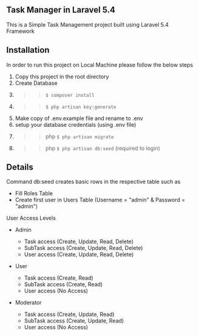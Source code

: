 ## Task Manager in Laravel 5.4

This is a Simple Task Management project built using Laravel 5.4 Framework

## Installation

In order to run this project on Local Machine please follow the below steps

1. Copy this project in the root directory
2. Create Database
3. >> `$ composer install`
4. >> `$ php artisan key:generate`
5. Make copy of .env.example file and rename to .env
6. setup your database credentials (using .env file)
7. >> php `$ php artisan migrate`
8. >> php `$ php artisan db:seed` (required to login)

## Details

Command db:seed creates basic rows in the respective table such as

- Fill Roles Table
- Create first user in Users Table (Username = "admin" & Password = "admin")

User Access Levels

- Admin
	- Task access (Create, Update, Read, Delete)
	- SubTask access (Create, Update, Read, Delete)
	- User access (Create, Update, Read, Delete)

- User
	- Task access (Create, Read)
	- SubTask access (Create, Read)
	- User access (No Access)

- Moderator
	- Task access (Create, Update, Read)
	- SubTask access (Create, Update, Read)
	- User access (No Access)
